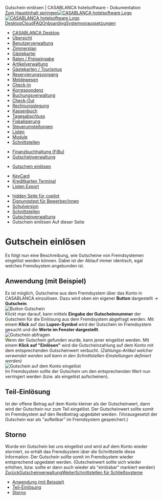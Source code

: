 Gutschein einlösen | CASABLANCA hotelsoftware - Dokumentation  
[Zum Hauptinhalt springen](https://docs.casablanca.at/desktop/interfaces/voucher_management/redeem_voucher/#__docusaurus_skipToContent_fallback)[![CASABLANCA hotelsoftware Logo](https://docs.casablanca.at/img/logo.png) ![CASABLANCA hotelsoftware Logo](https://docs.casablanca.at/img/Casablanca_LOGO_2022_neg.png)](https://docs.casablanca.at/) [Desktop](https://docs.casablanca.at/desktop/desktop/)[Cloud](https://docs.casablanca.at/cloud/cloud_systems/)[FAQ](https://docs.casablanca.at/faq)[Onboarding](https://docs.casablanca.at/onboarding/fiscalization)[Systemvoraussetzungen](https://docs.casablanca.at/system_requirements)  
* [CASABLANCA Desktop](https://docs.casablanca.at/desktop/desktop/)
* [Übersicht](https://docs.casablanca.at/desktop/interface/)
* [Benutzerverwaltung](https://docs.casablanca.at/desktop/user_management/)
* [Zimmerplan](https://docs.casablanca.at/desktop/room_plan/)
* [Gästekartei](https://docs.casablanca.at/desktop/guest_profile/)
* [Raten / Preiseingabe](https://docs.casablanca.at/desktop/raten/)
* [Artikelverwaltung](https://docs.casablanca.at/desktop/articles/)
* [Gästekarten / Tourismus](https://docs.casablanca.at/desktop/guest_cards/)
* [Reservierungsvorgang](https://docs.casablanca.at/desktop/reservation_process/)
* [Meldewesen](https://docs.casablanca.at/desktop/registration/)
* [Check-In](https://docs.casablanca.at/desktop/check_in/)
* [Korrespondenz](https://docs.casablanca.at/desktop/correspondence/)
* [Buchungsverwaltung](https://docs.casablanca.at/desktop/account/)
* [Check-Out](https://docs.casablanca.at/desktop/check-out/)
* [Rechnungslegung](https://docs.casablanca.at/desktop/accounting/)
* [Kassenbuch](https://docs.casablanca.at/desktop/cashbook/)
* [Tagesabschluss](https://docs.casablanca.at/desktop/daily_closing/)
* [Fiskalisierung](https://docs.casablanca.at/desktop/fiscalization/)
* [Steuerumstellungen](https://docs.casablanca.at/desktop/tax_changes/)
* [Listen](https://docs.casablanca.at/desktop/lists/)
* [Module](https://docs.casablanca.at/desktop/module/)
* [Schnittstellen](https://docs.casablanca.at/desktop/interfaces/)
+ [Finanzbuchhaltung (FiBu)](https://docs.casablanca.at/desktop/interfaces/fibu/)
+ [Gutscheinverwaltung](https://docs.casablanca.at/desktop/interfaces/voucher_management/)
- [Gutschein einlösen](https://docs.casablanca.at/desktop/interfaces/voucher_management/redeem_voucher)
+ [KeyCard](https://docs.casablanca.at/desktop/interfaces/keycard/)
+ [Kreditkarten Terminal](https://docs.casablanca.at/desktop/interfaces/payment_terminal/)
+ [Listen Export](https://docs.casablanca.at/desktop/interfaces/list_export/)
* [hidden Seite für copilot](https://docs.casablanca.at/desktop/hidden_copilot)
* [Eignungstest für Bewerber/innen](https://docs.casablanca.at/desktop/qualification)
* [Schulversion](https://docs.casablanca.at/desktop/schoolversion)  
* [Schnittstellen](https://docs.casablanca.at/desktop/interfaces/)
* [Gutscheinverwaltung](https://docs.casablanca.at/desktop/interfaces/voucher_management/)
* Gutschein einlösen
Auf dieser Seite

# Gutschein einlösen  
Es folgt nun eine Beschreibung, wie Gutscheine von Fremdsystemen eingelöst werden können. Dabei ist der Ablauf immer identisch, egal welches Fremdsystem angebunden ist.

## Anwendung (mit Beispiel)[](https://docs.casablanca.at/desktop/interfaces/voucher_management/redeem_voucher/#anwendung-mit-beispiel "Direkter Link zu Anwendung (mit Beispiel)")  
Es ist möglich, Gutscheine aus dem Fremdsystem über das Konto in CASABLANCA einzulösen. Dazu wird oben ein eigener **Button** dargestellt -> **Gutschein**.  
![Button Gutschein](https://docs.casablanca.at/assets/images/button_gutschein-69408a7ed4b2539019a09f5a59dc6d4b.png "Button Gutschein")  
Klickt man darauf, kann mittels **Eingabe der Gutscheinnummer** der Gutschein für die Einlösung aus dem Fremdsystem abgefragt werden. Mit einem **Klick** auf das **Lupen-Symbol** wird der Gutschein im Fremdsystem gesucht und die **Werte im Fenster dargestellt**.  
![Gutschein abfragen](https://docs.casablanca.at/assets/images/search_voucher-0eb210b87fecfdbee5b85feb6daf8d56.png "Gutschein abfragen")  
Wenn der Gutschein gefunden wurde, kann jener eingelöst werden. Mit einem **Klick auf "Einlösen"** wird die Gutscheinzahlung auf dem Konto mit dem entsprechenden Gutscheinwert verbucht. *(Zahlungs-Artikel welcher verwendet werden soll kann in den Schnittstellen-Einstellungen definiert werden)*  
![Gutschein auf dem Konto eingelöst](https://docs.casablanca.at/assets/images/redeem_voucher-9c5272b80e18e8735f2e83cd18e846c1.png "Gutschein auf dem Konto eingelöst")  
Im Fremdsystem sollte der Gutschein um den entsprechenden Wert nun verringert werden (bzw. als eingelöst aufscheinen).

## Teil-Einlösung[](https://docs.casablanca.at/desktop/interfaces/voucher_management/redeem_voucher/#teil-einlösung "Direkter Link zu Teil-Einlösung")  
Ist der offene Betrag auf dem Konto kleiner als der Gutscheinwert, dann wird der Gutschein nur zum Teil eingelöst. Der Gutscheinwert sollte somit im Fremdsystem auf den Restbetrag upgedatet werden. (Vorausgesetzt der Gutschein war als "aufteilbar" im Fremdsystem gespeichert.)

## Storno[](https://docs.casablanca.at/desktop/interfaces/voucher_management/redeem_voucher/#storno "Direkter Link zu Storno")  
Wurde ein Gutschein bei uns eingelöst und wird auf dem Konto wieder storniert, so erhält das Fremdsystem über die Schnittstelle diese Information.
Der Gutschein sollte somit im Fremdsystem wieder entsprechend upgedatet werden. (Gutscheinwert sollte sich wieder erhöhen, bzw. sollte er dann auch wieder als "einlösbar" markiert werden)  
[ZurückGutscheinverwaltung](https://docs.casablanca.at/desktop/interfaces/voucher_management/)[WeiterSchnittstellen für Schließsysteme](https://docs.casablanca.at/desktop/interfaces/keycard/)  
* [Anwendung (mit Beispiel)](https://docs.casablanca.at/desktop/interfaces/voucher_management/redeem_voucher/#anwendung-mit-beispiel)
* [Teil-Einlösung](https://docs.casablanca.at/desktop/interfaces/voucher_management/redeem_voucher/#teil-einlösung)
* [Storno](https://docs.casablanca.at/desktop/interfaces/voucher_management/redeem_voucher/#storno)